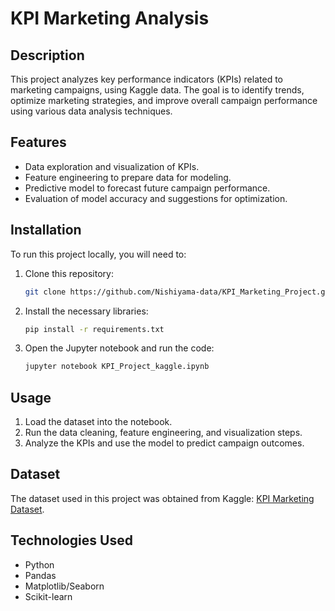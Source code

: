 # KPI Marketing Analysis

## Description
This project analyzes key performance indicators (KPIs) related to marketing campaigns, using Kaggle data. The goal is to identify trends, optimize marketing strategies, and improve overall campaign performance using various data analysis techniques.

## Features
- Data exploration and visualization of KPIs.
- Feature engineering to prepare data for modeling.
- Predictive model to forecast future campaign performance.
- Evaluation of model accuracy and suggestions for optimization.

## Installation
To run this project locally, you will need to:
1. Clone this repository:
    ```bash
    git clone https://github.com/Nishiyama-data/KPI_Marketing_Project.git
    ```
2. Install the necessary libraries:
    ```bash
    pip install -r requirements.txt
    ```
3. Open the Jupyter notebook and run the code:
    ```bash
    jupyter notebook KPI_Project_kaggle.ipynb
    ```

## Usage
1. Load the dataset into the notebook.
2. Run the data cleaning, feature engineering, and visualization steps.
3. Analyze the KPIs and use the model to predict campaign outcomes.

## Dataset
The dataset used in this project was obtained from Kaggle: [KPI Marketing Dataset](https://www.kaggle.com/your-dataset-link).

## Technologies Used
- Python
- Pandas
- Matplotlib/Seaborn
- Scikit-learn
